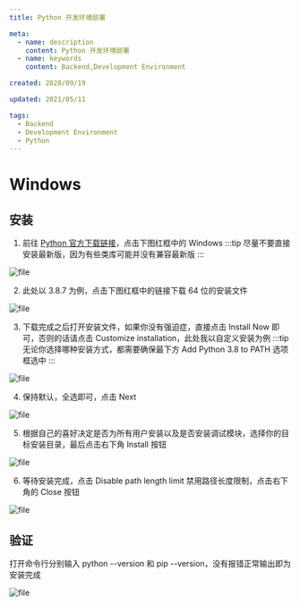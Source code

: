 ```yaml
---
title: Python 开发环境部署

meta:
  - name: description
    content: Python 开发环境部署
  - name: keywords
    content: Backend,Development Environment

created: 2020/09/19

updated: 2021/05/11

tags:
  - Backend
  - Development Environment
  - Python
---
```


# Windows

## 安装

1. 前往 [Python 官方下载链接](https://www.python.org/downloads/)，点击下图红框中的 Windows
   :::tip
   尽量不要直接安装最新版，因为有些类库可能并没有兼容最新版
   :::

![file](https://qiniuyun.learnku.fit/vuepress/Python%20%E5%BC%80%E5%8F%91%E7%8E%AF%E5%A2%83%E9%83%A8%E7%BD%B2/install_1.jpg)

2. 此处以 3.8.7 为例，点击下图红框中的链接下载 64 位的安装文件

![file](https://qiniuyun.learnku.fit/vuepress/Python%20%E5%BC%80%E5%8F%91%E7%8E%AF%E5%A2%83%E9%83%A8%E7%BD%B2/install_2.png)

3. 下载完成之后打开安装文件，如果你没有强迫症，直接点击 Install Now 即可，否则的话请点击 Customize installation，此处我以自定义安装为例
   :::tip
   无论你选择哪种安装方式，都需要确保最下方 Add Python 3.8 to PATH 选项框选中
   :::

![file](https://qiniuyun.learnku.fit/vuepress/Python%20%E5%BC%80%E5%8F%91%E7%8E%AF%E5%A2%83%E9%83%A8%E7%BD%B2/install_3.png)

4. 保持默认，全选即可，点击 Next

![file](https://qiniuyun.learnku.fit/vuepress/Python%20%E5%BC%80%E5%8F%91%E7%8E%AF%E5%A2%83%E9%83%A8%E7%BD%B2/install_4.png)

5. 根据自己的喜好决定是否为所有用户安装以及是否安装调试模块，选择你的目标安装目录，最后点击右下角 Install 按钮

![file](https://qiniuyun.learnku.fit/vuepress/Python%20%E5%BC%80%E5%8F%91%E7%8E%AF%E5%A2%83%E9%83%A8%E7%BD%B2/install_5.png)

6. 等待安装完成，点击 Disable path length limit 禁用路径长度限制，点击右下角的 Close 按钮

![file](https://qiniuyun.learnku.fit/vuepress/Python%20%E5%BC%80%E5%8F%91%E7%8E%AF%E5%A2%83%E9%83%A8%E7%BD%B2/install_6.png)

## 验证

打开命令行分别输入 python --version 和 pip --version，没有报错正常输出即为安装完成

![file](https://qiniuyun.learnku.fit/vuepress/Python%20%E5%BC%80%E5%8F%91%E7%8E%AF%E5%A2%83%E9%83%A8%E7%BD%B2/verify.png)
